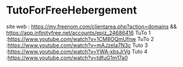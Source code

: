 # TutoForFreeHebergement
site web : https://my.freenom.com/clientarea.php?action=domains &&  https://app.infinityfree.net/accounts/epiz_24686416 
TuTo 1 :https://www.youtube.com/watch?v=1CM8OQmUfnw
TuTo 2 :https://www.youtube.com/watch?v=mAJzeIa7N3c
Tuto 3 :https://www.youtube.com/watch?v=YWA-xbsJrVg
Tuto 4 :https://www.youtube.com/watch?v=tdfuG1m17a0
